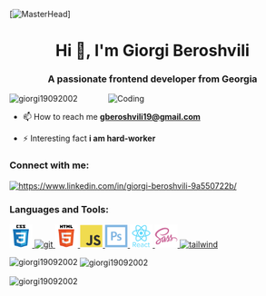 [![MasterHead](https://i.pinimg.com/564x/b0/0b/9f/b00b9f137495a5c7b63b8918263e3c7d.jpg)]
<h1 align="center">Hi 👋, I'm Giorgi Beroshvili</h1>
<h3 align="center">A passionate frontend developer from Georgia</h3>
<img align="right" alt="Coding" width="330" src="https://i.pinimg.com/originals/60/74/4d/60744d76f0f23b1d5d012aeca5be9d7f.gif" >

<p align="left"> <img src="https://komarev.com/ghpvc/?username=giorgi19092002&label=Profile%20views&color=0e75b6&style=flat" alt="giorgi19092002" /> </p>

- 📫 How to reach me **gberoshvili19@gmail.com**

- ⚡ Interesting fact **i am hard-worker**

<h3 align="left">Connect with me:</h3>
<p align="left">
<a href="https://linkedin.com/in/https://www.linkedin.com/in/giorgi-beroshvili-9a550722b/" target="blank"><img align="center" src="https://raw.githubusercontent.com/rahuldkjain/github-profile-readme-generator/master/src/images/icons/Social/linked-in-alt.svg" alt="https://www.linkedin.com/in/giorgi-beroshvili-9a550722b/" height="30" width="40" /></a>
</p>

<h3 align="left">Languages and Tools:</h3>
<p align="left"> <a href="https://www.w3schools.com/css/" target="_blank" rel="noreferrer"> <img src="https://raw.githubusercontent.com/devicons/devicon/master/icons/css3/css3-original-wordmark.svg" alt="css3" width="40" height="40"/> </a> <a href="https://git-scm.com/" target="_blank" rel="noreferrer"> <img src="https://www.vectorlogo.zone/logos/git-scm/git-scm-icon.svg" alt="git" width="40" height="40"/> </a> <a href="https://www.w3.org/html/" target="_blank" rel="noreferrer"> <img src="https://raw.githubusercontent.com/devicons/devicon/master/icons/html5/html5-original-wordmark.svg" alt="html5" width="40" height="40"/> </a> <a href="https://developer.mozilla.org/en-US/docs/Web/JavaScript" target="_blank" rel="noreferrer"> <img src="https://raw.githubusercontent.com/devicons/devicon/master/icons/javascript/javascript-original.svg" alt="javascript" width="40" height="40"/> </a> <a href="https://www.photoshop.com/en" target="_blank" rel="noreferrer"> <img src="https://raw.githubusercontent.com/devicons/devicon/master/icons/photoshop/photoshop-line.svg" alt="photoshop" width="40" height="40"/> </a> <a href="https://reactjs.org/" target="_blank" rel="noreferrer"> <img src="https://raw.githubusercontent.com/devicons/devicon/master/icons/react/react-original-wordmark.svg" alt="react" width="40" height="40"/> </a> <a href="https://sass-lang.com" target="_blank" rel="noreferrer"> <img src="https://raw.githubusercontent.com/devicons/devicon/master/icons/sass/sass-original.svg" alt="sass" width="40" height="40"/> </a> <a href="https://tailwindcss.com/" target="_blank" rel="noreferrer"> <img src="https://www.vectorlogo.zone/logos/tailwindcss/tailwindcss-icon.svg" alt="tailwind" width="40" height="40"/> </a> </p>

<p><img align="left" src="https://github-readme-stats.vercel.app/api/top-langs?username=giorgi19092002&show_icons=true&locale=en&layout=compact" alt="giorgi19092002" /></p>

<p>&nbsp;<img align="center" src="https://github-readme-stats.vercel.app/api?username=giorgi19092002&show_icons=true&locale=en" alt="giorgi19092002" /></p>

<p><img align="center" src="https://github-readme-streak-stats.herokuapp.com/?user=giorgi19092002&" alt="giorgi19092002" /></p>
